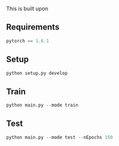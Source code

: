 This is built upon 

## Requirements

``` python
pytorch == 1.6.1
```


## Setup

```python
python setup.py develop
```

## Train

```python
python main.py --mode train
```


## Test

```python
python main.py --mode test --nEpochs 150
```



